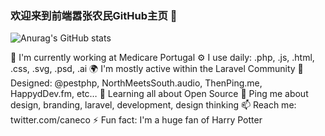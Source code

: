 ### 欢迎来到前端嚣张农民GitHub主页 👋

<!--
**linweiqian/linweiqian** is a ✨ _special_ ✨ repository because its `README.md` (this file) appears on your GitHub profile.

Here are some ideas to get you started:

- 🔭 I’m currently working on ...
- 🌱 I’m currently learning ...
- 👯 I’m looking to collaborate on ...
- 🤔 I’m looking for help with ...
- 💬 Ask me about ...
- 📫 How to reach me: ...
- 😄 Pronouns: ...
- ⚡ Fun fact: ...
-->
![Anurag's GitHub stats](https://github-readme-stats.vercel.app/api?username=linweiqian&show_icons=true&theme=radical)

🏢 I'm currently working at Medicare Portugal
⚙️ I use daily: .php, .js, .html, .css, .svg, .psd, .ai
🌍 I'm mostly active within the Laravel Community
💅 Designed: @pestphp, NorthMeetsSouth.audio, ThenPing.me, HappydDev.fm, etc…
🌱 Learning all about Open Source
💬 Ping me about design, branding, laravel, development, design thinking
📫 Reach me: twitter.com/caneco
⚡️ Fun fact: I'm a huge fan of Harry Potter
